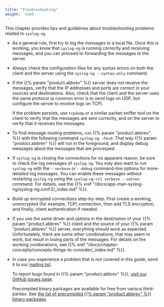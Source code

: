 ```yaml
---
title: "Troubleshooting"
weight:  4100
---
```

<!-- DISCLAIMER: This file is based on the syslog-ng Open Source Edition documentation https://github.com/balabit/syslog-ng-ose-guides/commit/2f4a52ee61d1ea9ad27cb4f3168b95408fddfdf2 and is used under the terms of The syslog-ng Open Source Edition Documentation License. The file has been modified by Axoflow. -->

This chapter provides tips and guidelines about troubleshooting problems related to `syslog-ng`.

  - As a general rule, first try to log the messages to a local file. Once this is working, you know that `syslog-ng` is running correctly and receiving messages, and you can proceed to forwarding the messages to the server.

  - Always check the configuration files for any syntax errors on both the client and the server using the `syslog-ng --syntax-only` command.

  - If the {{% param "product.abbrev" %}} server does not receive the messages, verify that the IP addresses and ports are correct in your sources and destinations. Also, check that the client and the server uses the same protocol (a common error is to send logs on UDP, but configure the server to receive logs on TCP).
    
    If the problem persists, use `tcpdump` or a similar packet sniffer tool on the client to verify that the messages are sent correctly, and on the server to verify that it receives the messages.

  - To find message-routing problems, run {{% param "product.abbrev" %}} with the following command `syslog-ng -Fevd`. That way {{% param "product.abbrev" %}} will run in the foreground, and display debug messages about the messages that are processed.

  - If `syslog-ng` is closing the connections for no apparent reason, be sure to check the log messages of `syslog-ng`. You may also want to run `syslog-ng` with the `--verbose` or `--debug` command-line options for more-detailed log messages. You can enable these messages without restarting `syslog-ng` using the `syslog-ng-ctl verbose --set=on` command. For details, see the {{% xref "/docs/app-man-syslog-ng/syslog-ng.conf.5/_index.md" %}}.

  - Build up encrypted connections step-by-step. First create a working, unencrypted (for example, TCP) connection, then add TLS encryption, and finally, client authentication if needed.

  - If you use the same driver and options in the destination of your {{% param "product.abbrev" %}} client and the source of your {{% param "product.abbrev" %}} server, everything should work as expected. Unfortunately, there are some other combinations, that may seem to work, but result in losing parts of the messages. For details on the working combinations, see {{% xref "/docs/chapter-concepts/concepts-things-to-consider/_index.md" %}}.

  - In case you experience a problem that is not covered in this guide, send it to our [mailing list](https://lists.balabit.hu/mailman/listinfo/syslog-ng/).
    
    To report bugs found in {{% param "product.abbrev" %}}, [visit our GitHub issues page](https://github.com/syslog-ng/syslog-ng/issues/).
    
    Precompiled binary packages are available for free from various third-parties. See [the list of precompiled {{% param "product.abbrev" %}} binary packages](https://github.com/syslog-ng/syslog-ng/#installation-from-binaries).
